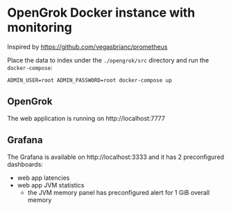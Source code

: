 # OpenGrok Docker instance with monitoring

Inspired by https://github.com/vegasbrianc/prometheus

Place the data to index under the `./opengrok/src` directory and run the
`docker-compose`:

```
ADMIN_USER=root ADMIN_PASSWORD=root docker-compose up
```

## OpenGrok

The web application is running on http://localhost:7777

## Grafana

The Grafana is available on http://localhost:3333 and it has 2 preconfigured
dashboards:
  - web app latencies
  - web app JVM statistics
    - the JVM memory panel has preconfigured alert for 1 GiB overall memory
